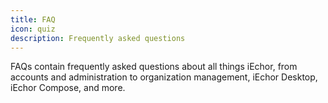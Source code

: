 ```yaml
---
title: FAQ
icon: quiz
description: Frequently asked questions
---
```


FAQs contain frequently asked questions about all things iEchor, from accounts
and administration to organization management, iEchor Desktop, iEchor Compose,
and more.
